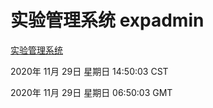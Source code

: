 # 实验管理系统 expadmin
[实验管理系统](http://:56808/expadmin-782313d2-e1b1-4ea7-932e-3a55e6a1a4d0/)

2020年 11月 29日 星期日 14:50:03 CST

2020年 11月 29日 星期日 06:50:03 GMT
